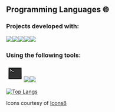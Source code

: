 ## Programming Languages 🌐

### Projects developed with:

<img src="https://img.icons8.com/color/48/null/python--v1.png"/><img src="https://img.icons8.com/fluency/48/null/ruby-programming-language.png"/><img src="https://img.icons8.com/color/48/null/javascript--v1.png"/><img src="https://img.icons8.com/color/48/null/html-5--v1.png"/><img src="https://img.icons8.com/fluency/48/null/css3.png"/><!-- <img src="https://img.icons8.com/color/48/null/sass.png"/> -->

<!-- and a bit of:

<img src="https://img.icons8.com/color/48/null/html-5--v1.png"/><img src="https://img.icons8.com/fluency/48/null/css3.png"/><img src="https://img.icons8.com/color/48/null/sass.png"/> -->

### Using the following tools:

<img src="terminal_48px.png"/><!-- <img src="https://img.icons8.com/fluency/48/null/sublime-text.png"/><img src="sublime_merge.png"/> --><img src="https://img.icons8.com/color/48/null/visual-studio-code-2019.png"/><img src="https://img.icons8.com/color/48/null/git.png"/><!-- <img src="https://img.icons8.com/color/48/null/raspberry-pi.png"/><img src="https://img.icons8.com/fluency/48/null/arduino.png"/> -->

<!-- <img src="https://media.idownloadblog.com/wp-content/uploads/2016/02/terminal-app-icon-OS-X.png"/><img src="https://www.sublimehq.com/images/sublime_merge.png" style="width: 40px; height: 40px;"/> -->

[![Top Langs](https://github-readme-stats.vercel.app/api/top-langs/?username=Konstrukteur&count_private=true&layout=compact&theme=transparent&langs_count=6&exclude_repo=homebrew-Mojave-services,homebrew-Mojave-formulae,brew,homebrew-core,python_data_science)](https://github.com/anuraghazra/github-readme-stats)

<!-- ## Projects 🔭 -->

<!-- ### Open Source Personal Repos: -->

<!-- ### Contributions: -->

<!-- [![Konstrukteur's GitHub stats](https://github-readme-stats.vercel.app/api?username=Konstrukteur&count_private=true&theme=transparent)](https://github.com/anuraghazra/github-readme-stats) -->

Icons courtesy of [Icons8](https://icons8.com/)
